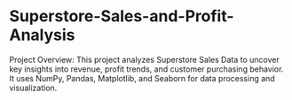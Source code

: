 # Superstore-Sales-and-Profit-Analysis
Project Overview: This project analyzes Superstore Sales Data to uncover key insights into revenue, profit trends, and customer purchasing behavior. It uses NumPy, Pandas, Matplotlib, and Seaborn for data processing and visualization.
